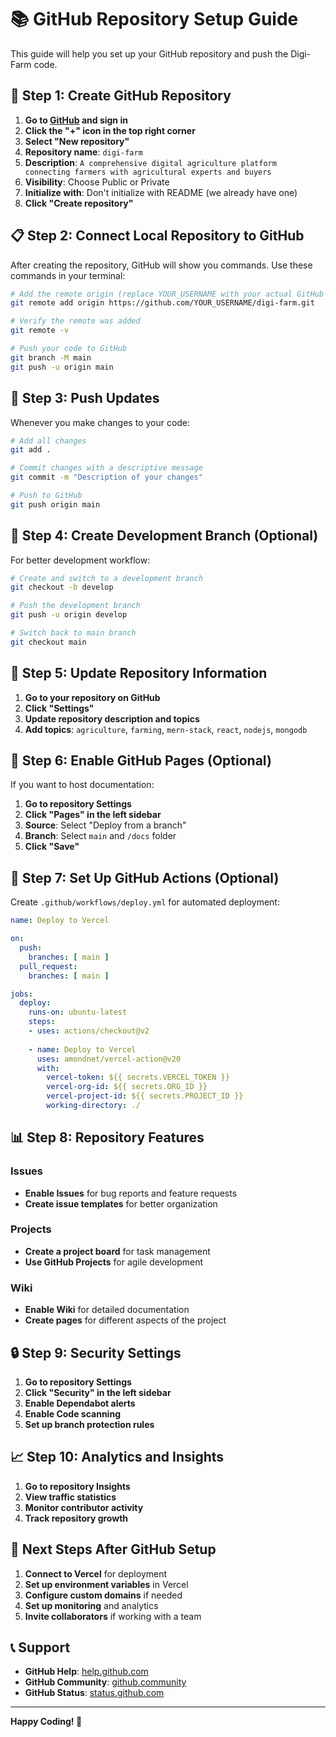 # 📚 GitHub Repository Setup Guide

This guide will help you set up your GitHub repository and push the Digi-Farm code.

## 🔗 Step 1: Create GitHub Repository

1. **Go to [GitHub](https://github.com) and sign in**
2. **Click the "+" icon in the top right corner**
3. **Select "New repository"**
4. **Repository name**: `digi-farm`
5. **Description**: `A comprehensive digital agriculture platform connecting farmers with agricultural experts and buyers`
6. **Visibility**: Choose Public or Private
7. **Initialize with**: Don't initialize with README (we already have one)
8. **Click "Create repository"**

## 📋 Step 2: Connect Local Repository to GitHub

After creating the repository, GitHub will show you commands. Use these commands in your terminal:

```bash
# Add the remote origin (replace YOUR_USERNAME with your actual GitHub username)
git remote add origin https://github.com/YOUR_USERNAME/digi-farm.git

# Verify the remote was added
git remote -v

# Push your code to GitHub
git branch -M main
git push -u origin main
```

## 🔄 Step 3: Push Updates

Whenever you make changes to your code:

```bash
# Add all changes
git add .

# Commit changes with a descriptive message
git commit -m "Description of your changes"

# Push to GitHub
git push origin main
```

## 🌿 Step 4: Create Development Branch (Optional)

For better development workflow:

```bash
# Create and switch to a development branch
git checkout -b develop

# Push the development branch
git push -u origin develop

# Switch back to main branch
git checkout main
```

## 📝 Step 5: Update Repository Information

1. **Go to your repository on GitHub**
2. **Click "Settings"**
3. **Update repository description and topics**
4. **Add topics**: `agriculture`, `farming`, `mern-stack`, `react`, `nodejs`, `mongodb`

## 🚀 Step 6: Enable GitHub Pages (Optional)

If you want to host documentation:

1. **Go to repository Settings**
2. **Click "Pages" in the left sidebar**
3. **Source**: Select "Deploy from a branch"
4. **Branch**: Select `main` and `/docs` folder
5. **Click "Save"**

## 🔧 Step 7: Set Up GitHub Actions (Optional)

Create `.github/workflows/deploy.yml` for automated deployment:

```yaml
name: Deploy to Vercel

on:
  push:
    branches: [ main ]
  pull_request:
    branches: [ main ]

jobs:
  deploy:
    runs-on: ubuntu-latest
    steps:
    - uses: actions/checkout@v2
    
    - name: Deploy to Vercel
      uses: amondnet/vercel-action@v20
      with:
        vercel-token: ${{ secrets.VERCEL_TOKEN }}
        vercel-org-id: ${{ secrets.ORG_ID }}
        vercel-project-id: ${{ secrets.PROJECT_ID }}
        working-directory: ./
```

## 📊 Step 8: Repository Features

### Issues
- **Enable Issues** for bug reports and feature requests
- **Create issue templates** for better organization

### Projects
- **Create a project board** for task management
- **Use GitHub Projects** for agile development

### Wiki
- **Enable Wiki** for detailed documentation
- **Create pages** for different aspects of the project

## 🔒 Step 9: Security Settings

1. **Go to repository Settings**
2. **Click "Security" in the left sidebar**
3. **Enable Dependabot alerts**
4. **Enable Code scanning**
5. **Set up branch protection rules**

## 📈 Step 10: Analytics and Insights

1. **Go to repository Insights**
2. **View traffic statistics**
3. **Monitor contributor activity**
4. **Track repository growth**

## 🎯 Next Steps After GitHub Setup

1. **Connect to Vercel** for deployment
2. **Set up environment variables** in Vercel
3. **Configure custom domains** if needed
4. **Set up monitoring** and analytics
5. **Invite collaborators** if working with a team

## 📞 Support

- **GitHub Help**: [help.github.com](https://help.github.com)
- **GitHub Community**: [github.community](https://github.community)
- **GitHub Status**: [status.github.com](https://status.github.com)

---

**Happy Coding! 🚀**
